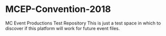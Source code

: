 # MCEP-Convention-2018
MC Event Productions Test Repository
This is just a test space in which to discover if this platform will work for future event files.
